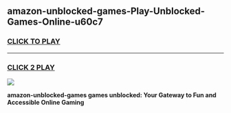 
## amazon-unblocked-games-Play-Unblocked-Games-Online-u60c7
<h3>
<a href="https://premium76.site?title=amazon-unblocked-games&ref=25A">CLICK TO PLAY</a></h3>
<hr>

<h3>
<a href="https://premium76.site?title=amazon-unblocked-games&ref=25A">CLICK 2 PLAY</a>
  
</h3>

<a href="https://premium76.site?title=amazon-unblocked-games&ref=25A"><img src="https://clearcache.store/games.png"></a>


**amazon-unblocked-games games unblocked: Your Gateway to Fun and Accessible Online Gaming**
